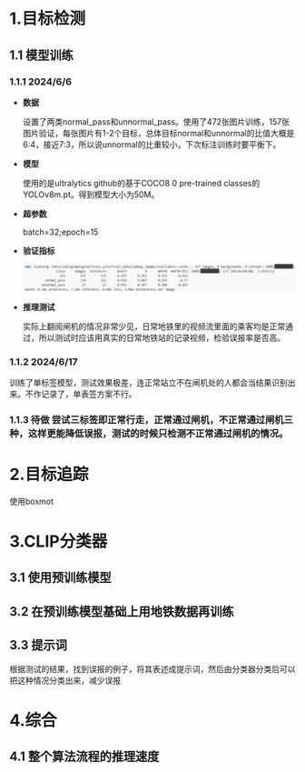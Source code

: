 # 1.目标检测

## 1.1 模型训练

### 1.1.1 2024/6/6

- **数据**

  设置了两类normal_pass和unnormal_pass。使用了472张图片训练，157张图片验证，每张图片有1-2个目标，总体目标normal和unnormal的比值大概是6:4，接近7:3，所以说unnormal的比重较小，下次标注训练时要平衡下。

- **模型**

  使用的是ultralytics github的基于COCO8 0 pre-trained classes的YOLOv8m.pt。得到模型大小为50M。

- **超参数**

  batch=32;epoch=15

- **验证指标**

  ![1](record.assets/1.png)

- **推理测试**

  实际上翻阅闸机的情况非常少见，日常地铁里的视频流里面的乘客均是正常通过，所以测试时应该用真实的日常地铁站的记录视频，检验误报率是否高。

### 1.1.2 2024/6/17

训练了单标签模型，测试效果极差，连正常站立不在闸机处的人都会当结果识别出来。不作记录了，单表签方案不行。

### 1.1.3 待做 尝试三标签即正常行走，正常通过闸机，不正常通过闸机三种，这样更能降低误报，测试的时候只检测不正常通过闸机的情况。



# 2.目标追踪

使用boxmot

# 3.CLIP分类器

## 3.1 使用预训练模型

## 3.2 在预训练模型基础上用地铁数据再训练

## 3.3 提示词

根据测试的结果，找到误报的例子，将其表述成提示词，然后由分类器分类后可以把这种情况分类出来，减少误报

# 4.综合

## 4.1 整个算法流程的推理速度





